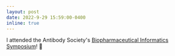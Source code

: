 ```yaml
---
layout: post
date: 2022-9-29 15:59:00-0400
inline: true
---
```


I attended the Antibody Society's [Biopharmaceutical Informatics Symposium](https://www.antibodysociety.org/biopharmaceuticalinformaticssymposium/)! :tada:
